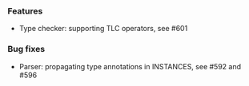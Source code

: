<!-- NOTE:
     Release notes for unreleased changes go here, following this format:

        ### Features

         * Change description, see #123

        ### Bug fixes

         * Some bug fix, see #124

     DO NOT LEAVE A BLANK LINE BELOW THIS PREAMBLE -->
### Features
* Type checker: supporting TLC operators, see #601

### Bug fixes

* Parser: propagating type annotations in INSTANCES, see #592 and #596